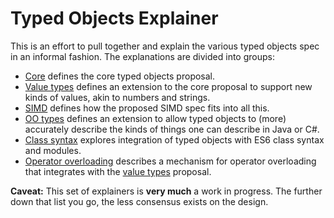 # Typed Objects Explainer

This is an effort to pull together and explain the various typed
objects spec in an informal fashion. The explanations are divided into
groups:

- [Core](core.md) defines the core typed objects proposal.
- [Value types](valuetypes.md) defines an extension to the core
  proposal to support new kinds of values, akin to numbers and
  strings.
- [SIMD](simd.md) defines how the proposed SIMD spec fits into all this.
- [OO types](ootypes.md) defines an extension to allow
  typed objects to (more) accurately describe the kinds of
  things one can describe in Java or C#.
- [Class syntax](classsyntax.md) explores integration of typed objects
  with ES6 class syntax and modules.
- [Operator overloading](overloading.md) describes a mechanism for
  operator overloading that integrates with the
  [value types](valuetypes.md) proposal.

**Caveat:** This set of explainers is **very much** a work in
  progress. The further down that list you go, the less consensus
  exists on the design.
